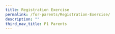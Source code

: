 ```yaml
---
title: Registration Exercise
permalink: /for-parents/Registration-Exercise/
description: ""
third_nav_title: P1 Parents
---
```


